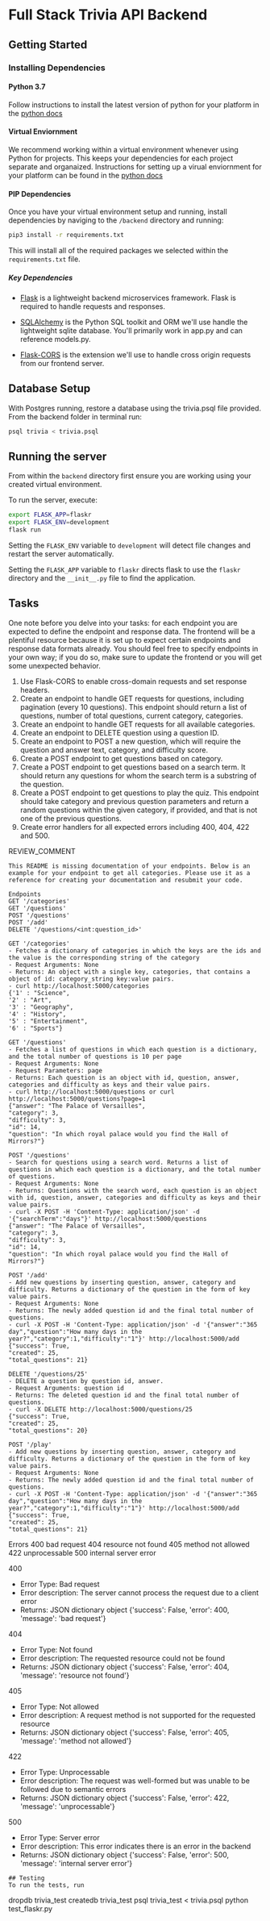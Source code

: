 # Full Stack Trivia API Backend

## Getting Started

### Installing Dependencies

#### Python 3.7

Follow instructions to install the latest version of python for your platform in the [python docs](https://docs.python.org/3/using/unix.html#getting-and-installing-the-latest-version-of-python)

#### Virtual Enviornment

We recommend working within a virtual environment whenever using Python for projects. This keeps your dependencies for each project separate and organaized. Instructions for setting up a virual enviornment for your platform can be found in the [python docs](https://packaging.python.org/guides/installing-using-pip-and-virtual-environments/)

#### PIP Dependencies

Once you have your virtual environment setup and running, install dependencies by naviging to the `/backend` directory and running:

```bash
pip3 install -r requirements.txt
```

This will install all of the required packages we selected within the `requirements.txt` file.

##### Key Dependencies

- [Flask](http://flask.pocoo.org/)  is a lightweight backend microservices framework. Flask is required to handle requests and responses.

- [SQLAlchemy](https://www.sqlalchemy.org/) is the Python SQL toolkit and ORM we'll use handle the lightweight sqlite database. You'll primarily work in app.py and can reference models.py. 

- [Flask-CORS](https://flask-cors.readthedocs.io/en/latest/#) is the extension we'll use to handle cross origin requests from our frontend server. 

## Database Setup
With Postgres running, restore a database using the trivia.psql file provided. From the backend folder in terminal run:
```bash
psql trivia < trivia.psql
```

## Running the server

From within the `backend` directory first ensure you are working using your created virtual environment.

To run the server, execute:

```bash
export FLASK_APP=flaskr
export FLASK_ENV=development
flask run
```

Setting the `FLASK_ENV` variable to `development` will detect file changes and restart the server automatically.

Setting the `FLASK_APP` variable to `flaskr` directs flask to use the `flaskr` directory and the `__init__.py` file to find the application. 

## Tasks

One note before you delve into your tasks: for each endpoint you are expected to define the endpoint and response data. The frontend will be a plentiful resource because it is set up to expect certain endpoints and response data formats already. You should feel free to specify endpoints in your own way; if you do so, make sure to update the frontend or you will get some unexpected behavior. 

1. Use Flask-CORS to enable cross-domain requests and set response headers. 
2. Create an endpoint to handle GET requests for questions, including pagination (every 10 questions). This endpoint should return a list of questions, number of total questions, current category, categories. 
3. Create an endpoint to handle GET requests for all available categories. 
4. Create an endpoint to DELETE question using a question ID. 
5. Create an endpoint to POST a new question, which will require the question and answer text, category, and difficulty score. 
6. Create a POST endpoint to get questions based on category. 
7. Create a POST endpoint to get questions based on a search term. It should return any questions for whom the search term is a substring of the question. 
8. Create a POST endpoint to get questions to play the quiz. This endpoint should take category and previous question parameters and return a random questions within the given category, if provided, and that is not one of the previous questions. 
9. Create error handlers for all expected errors including 400, 404, 422 and 500. 

REVIEW_COMMENT
```
This README is missing documentation of your endpoints. Below is an example for your endpoint to get all categories. Please use it as a reference for creating your documentation and resubmit your code. 

Endpoints
GET '/categories'
GET '/questions'
POST '/questions'
POST '/add'
DELETE '/questions/<int:question_id>'

GET '/categories'
- Fetches a dictionary of categories in which the keys are the ids and the value is the corresponding string of the category
- Request Arguments: None
- Returns: An object with a single key, categories, that contains a object of id: category_string key:value pairs.
- curl http://localhost:5000/categories
{'1' : "Science",
'2' : "Art",
'3' : "Geography",
'4' : "History",
'5' : "Entertainment",
'6' : "Sports"}

GET '/questions'
- Fetches a list of questions in which each question is a dictionary, and the total number of questions is 10 per page
- Request Arguments: None
- Request Parameters: page
- Returns: Each question is an object with id, question, answer, categories and difficulty as keys and their value pairs.
- curl http://localhost:5000/questions or curl http://localhost:5000/questions?page=1
{"answer": "The Palace of Versailles",
"category": 3,
"difficulty": 3,
"id": 14,
"question": "In which royal palace would you find the Hall of Mirrors?"}

POST '/questions'
- Search for questions using a search word. Returns a list of questions in which each question is a dictionary, and the total number of questions.
- Request Arguments: None
- Returns: Questions with the search word, each question is an object with id, question, answer, categories and difficulty as keys and their value pairs.
- curl -X POST -H 'Content-Type: application/json' -d '{"searchTerm":"days"}' http://localhost:5000/questions
{"answer": "The Palace of Versailles",
"category": 3,
"difficulty": 3,
"id": 14,
"question": "In which royal palace would you find the Hall of Mirrors?"}

POST '/add'
- Add new questions by inserting question, answer, category and difficulty. Returns a dictionary of the question in the form of key value pairs.
- Request Arguments: None
- Returns: The newly added question id and the final total number of questions.
- curl -X POST -H 'Content-Type: application/json' -d '{"answer":"365 day","question":"How many days in the year?","category":1,"difficulty":"1"}' http://localhost:5000/add
{"success": True,
"created": 25,
"total_questions": 21}

DELETE '/questions/25'
- DELETE a question by question id, answer.
- Request Arguments: question id
- Returns: The deleted question id and the final total number of questions.
- curl -X DELETE http://localhost:5000/questions/25
{"success": True,
"created": 25,
"total_questions": 20}

POST '/play'
- Add new questions by inserting question, answer, category and difficulty. Returns a dictionary of the question in the form of key value pairs.
- Request Arguments: None
- Returns: The newly added question id and the final total number of questions.
- curl -X POST -H 'Content-Type: application/json' -d '{"answer":"365 day","question":"How many days in the year?","category":1,"difficulty":"1"}' http://localhost:5000/add
{"success": True,
"created": 25,
"total_questions": 21}
```
Errors
400 bad request
404 resource not found
405 method not allowed
422 unprocessable
500 internal server error

400
- Error Type: Bad request
- Error description: The server cannot process the request due to a client error
- Returns: JSON dictionary object
{'success': False,
'error': 400,
'message': 'bad request'}

404
- Error Type: Not found
- Error description: The requested resource could not be found
- Returns: JSON dictionary object
{'success': False,
'error': 404,
'message': 'resource not found'}

405
- Error Type: Not allowed
- Error description: A request method is not supported for the requested resource
- Returns: JSON dictionary object
{'success': False,
'error': 405,
'message': 'method not allowed'}

422
- Error Type: Unprocessable
- Error description: The request was well-formed but was unable to be followed due to semantic errors
- Returns: JSON dictionary object
{'success': False,
'error': 422,
'message': 'unprocessable'}

500
- Error Type: Server error
- Error description: This error indicates there is an error in the backend
- Returns: JSON dictionary object
{'success': False,
'error': 500,
'message': 'internal server error'}

```
## Testing
To run the tests, run
```
dropdb trivia_test
createdb trivia_test
psql trivia_test < trivia.psql
python test_flaskr.py
```
